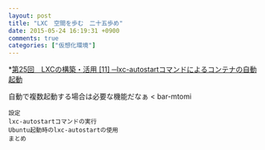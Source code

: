 ```yaml
---
layout: post
title: "LXC　空間を歩む　二十五歩め"
date: 2015-05-24 16:19:31 +0900
comments: true
categories: ["仮想化環境"]
---
```


*[第25回　LXCの構築・活用 [11] ─lxc-autostartコマンドによるコンテナの自動起動](http://gihyo.jp/admin/serial/01/linux_containers/0025)

自動で複数起動する場合は必要な機能だなぁ < bar-mtomi

>
    設定
    lxc-autostartコマンドの実行
    Ubuntu起動時のlxc-autostartの使用
    まとめ
